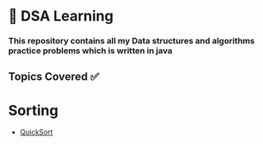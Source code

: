 # 🌱 DSA Learning

### This repository contains all my Data structures and algorithms practice problems which is written in java

## Topics Covered ✅
# Sorting
- [QuickSort](https://github.com/anjupriya-v/dsa-in-java/blob/main/Sorting/QuickSort.java) 
